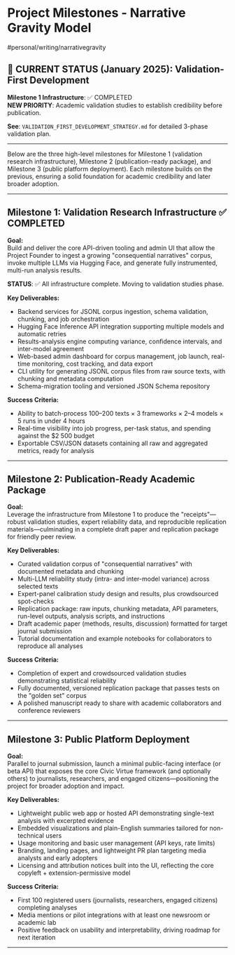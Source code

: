# Project Milestones - Narrative Gravity Model

#personal/writing/narrativegravity

## 🎯 CURRENT STATUS (January 2025): Validation-First Development

**Milestone 1 Infrastructure**: ✅ COMPLETED  
**NEW PRIORITY**: Academic validation studies to establish credibility before publication.

**See**: `VALIDATION_FIRST_DEVELOPMENT_STRATEGY.md` for detailed 3-phase validation plan.

---

Below are the three high-level milestones for Milestone 1 (validation research infrastructure), Milestone 2 (publication-ready package), and Milestone 3 (public platform deployment). Each milestone builds on the previous, ensuring a solid foundation for academic credibility and later broader adoption.

---

## Milestone 1: Validation Research Infrastructure ✅ COMPLETED

**Goal:**  
Build and deliver the core API-driven tooling and admin UI that allow the Project Founder to ingest a growing "consequential narratives" corpus, invoke multiple LLMs via Hugging Face, and generate fully instrumented, multi-run analysis results.

**STATUS**: ✅ All infrastructure complete. Moving to validation studies phase.

**Key Deliverables:**  
- Backend services for JSONL corpus ingestion, schema validation, chunking, and job orchestration  
- Hugging Face Inference API integration supporting multiple models and automatic retries  
- Results-analysis engine computing variance, confidence intervals, and inter-model agreement  
- Web-based admin dashboard for corpus management, job launch, real-time monitoring, cost tracking, and data export  
- CLI utility for generating JSONL corpus files from raw source texts, with chunking and metadata computation  
- Schema-migration tooling and versioned JSON Schema repository  

**Success Criteria:**  
- Ability to batch-process 100–200 texts × 3 frameworks × 2–4 models × 5 runs in under 4 hours  
- Real-time visibility into job progress, per-task status, and spending against the $2 500 budget  
- Exportable CSV/JSON datasets containing all raw and aggregated metrics, ready for analysis  

---

## Milestone 2: Publication-Ready Academic Package

**Goal:**  
Leverage the infrastructure from Milestone 1 to produce the "receipts"—robust validation studies, expert reliability data, and reproducible replication materials—culminating in a complete draft paper and replication package for friendly peer review.

**Key Deliverables:**  
- Curated validation corpus of "consequential narratives" with documented metadata and chunking  
- Multi-LLM reliability study (intra- and inter-model variance) across selected texts  
- Expert-panel calibration study design and results, plus crowdsourced spot-checks  
- Replication package: raw inputs, chunking metadata, API parameters, run-level outputs, analysis scripts, and instructions  
- Draft academic paper (methods, results, discussion) formatted for target journal submission  
- Tutorial documentation and example notebooks for collaborators to reproduce all analyses  

**Success Criteria:**  
- Completion of expert and crowdsourced validation studies demonstrating statistical reliability  
- Fully documented, versioned replication package that passes tests on the "golden set" corpus  
- A polished manuscript ready to share with academic collaborators and conference reviewers  

---

## Milestone 3: Public Platform Deployment

**Goal:**  
Parallel to journal submission, launch a minimal public-facing interface (or beta API) that exposes the core Civic Virtue framework (and optionally others) to journalists, researchers, and engaged citizens—positioning the project for broader adoption and impact.

**Key Deliverables:**  
- Lightweight public web app or hosted API demonstrating single-text analysis with excerpted evidence  
- Embedded visualizations and plain-English summaries tailored for non-technical users  
- Usage monitoring and basic user management (API keys, rate limits)  
- Branding, landing pages, and lightweight PR plan targeting media analysts and early adopters  
- Licensing and attribution notices built into the UI, reflecting the core copyleft + extension-permissive model  

**Success Criteria:**  
- First 100 registered users (journalists, researchers, engaged citizens) completing analyses  
- Media mentions or pilot integrations with at least one newsroom or academic lab  
- Positive feedback on usability and interpretability, driving roadmap for next iteration  

---

